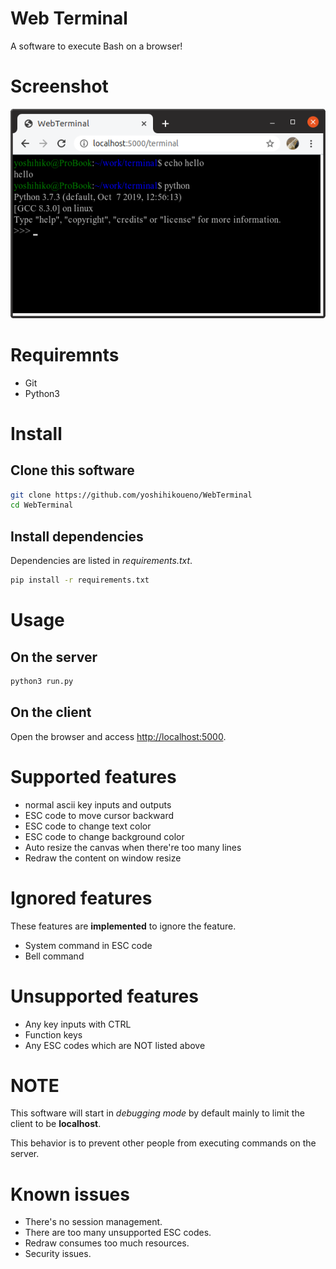 # Web Terminal

A software to execute Bash on a browser!

# Screenshot
![screenshot](./screenshot.png)


# Requiremnts

* Git
* Python3


# Install

## Clone this software

```bash
git clone https://github.com/yoshihikoueno/WebTerminal
cd WebTerminal
```

## Install dependencies

Dependencies are listed in *requirements.txt*.

```bash
pip install -r requirements.txt
```


# Usage

## On the server

```bash
python3 run.py
```


## On the client

Open the browser and access <http://localhost:5000>.


# Supported features

* normal ascii key inputs and outputs
* ESC code to move cursor backward
* ESC code to change text color
* ESC code to change background color
* Auto resize the canvas when there're too many lines
* Redraw the content on window resize

# Ignored features

These features are **implemented** to ignore the feature.

* System command in ESC code
* Bell command

# Unsupported features

* Any key inputs with CTRL
* Function keys
* Any ESC codes which are NOT listed above


# NOTE

This software will start in *debugging mode* by default
mainly to limit the client to be **localhost**.

This behavior is to prevent other people from executing commands on the server.


# Known issues

* There's no session management.
* There are too many unsupported ESC codes.
* Redraw consumes too much resources.
* Security issues.
